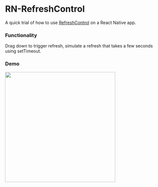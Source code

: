 # RN-RefreshControl

A quick trial of how to use [RefreshControl](https://facebook.github.io/react-native/docs/refreshcontrol) on a React Native app.

### Functionality

Drag down to trigger refresh, simulate a refresh that takes a few seconds using setTimeout.

### Demo
<a href="https://drive.google.com/open?id=1tBZ7tWNadlLCq30h62PCQmM5CfyVuYjC">
  <img src="https://drive.google.com/uc?export=view&id=10vT7raSi1ji_MtDhFeBPG-UcBm_DNzAp" width="360">
</a>